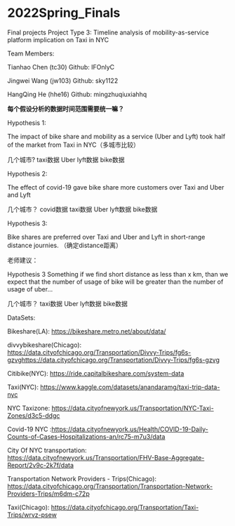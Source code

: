 # 2022Spring_Finals
Final projects
Project Type 3:  Timeline analysis of mobility-as-service platform implication on Taxi in NYC

Team Members:

Tianhao Chen (tc30)    Github: IFOnlyC

Jingwei Wang (jw103)  Github: sky1122

HangQing He (hhe16)  Github: mingzhuqiuxiahhq

**每个假设分析的数据时间范围需要统一嘛？**

Hypothesis 1:

The impact of bike share and mobility as a service (Uber and Lyft) took half of the market from Taxi in NYC（多城市比较）

几个城市?
taxi数据
Uber lyft数据
bike数据
 

Hypothesis 2:

The effect of covid-19 gave bike share more customers over Taxi and Uber and Lyft  

几个城市？
covid数据
taxi数据
Uber lyft数据
bike数据
 

Hypothesis 3:

Bike shares are preferred over Taxi and Uber and Lyft in short-range distance journies. （确定distance距离）

老师建议： 

Hypothesis 3 Something if we find short distance as less than x km, than we expect that the number of usage of bike will be greater than the number of usage of uber…

几个城市？
taxi数据
Uber lyft数据
bike数据


DataSets:


Bikeshare(LA): https://bikeshare.metro.net/about/data/

divvybikeshare(Chicago): https://data.cityofchicago.org/Transportation/Divvy-Trips/fg6s-gzvghttps://data.cityofchicago.org/Transportation/Divvy-Trips/fg6s-gzvg

Citibike(NYC): https://ride.capitalbikeshare.com/system-data

Taxi(NYC): https://www.kaggle.com/datasets/anandaramg/taxi-trip-data-nyc

NYC Taxizone: https://data.cityofnewyork.us/Transportation/NYC-Taxi-Zones/d3c5-ddgc

Covid-19 NYC :https://data.cityofnewyork.us/Health/COVID-19-Daily-Counts-of-Cases-Hospitalizations-an/rc75-m7u3/data

City Of NYC transportation: https://data.cityofnewyork.us/Transportation/FHV-Base-Aggregate-Report/2v9c-2k7f/data

Transportation Network Providers - Trips(Chicago): https://data.cityofchicago.org/Transportation/Transportation-Network-Providers-Trips/m6dm-c72p

Taxi(Chicago): https://data.cityofchicago.org/Transportation/Taxi-Trips/wrvz-psew

